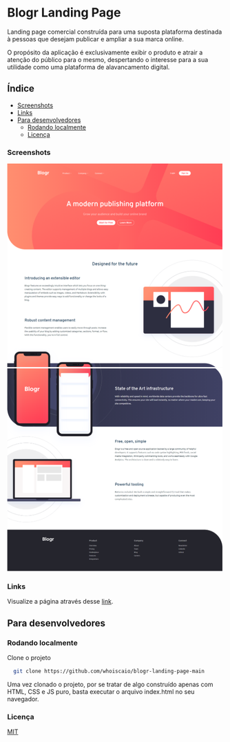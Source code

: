 
# Blogr Landing Page

Landing page comercial construída para uma suposta plataforma destinada à pessoas que desejam publicar e ampliar a sua marca online.

O propósito da aplicação é exclusivamente exibir o produto e atrair a atenção do público para o mesmo, despertando o interesse para a sua utilidade como uma plataforma de alavancamento digital.

## Índice

- [Screenshots](#screenshots)
- [Links](#links)
- [Para desenvolvedores](#para-desenvolvedores)
  - [Rodando localmente](#rodando-localmente)
  - [Licença](#licença)
### Screenshots

<div>
  <img src="./utils/blogr_1.png" width="500" />
  <img src="./utils/blogr_2.png" width="500" />
</div>

### Links

Visualize a página através desse [link](https://whoiscaio.github.io/blogr-landing-page-main/).


## Para desenvolvedores

### Rodando localmente

Clone o projeto

```bash
  git clone https://github.com/whoiscaio/blogr-landing-page-main
```

Uma vez clonado o projeto, por se tratar de algo construído apenas com HTML, CSS e JS puro, basta executar o arquivo index.html no seu navegador.

### Licença

[MIT](https://choosealicense.com/licenses/mit/)

